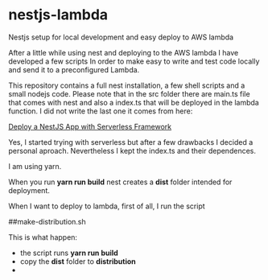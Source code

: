 # nestjs-lambda
Nestjs setup for local development and easy deploy to AWS lambda

After a little while using nest and deploying to the AWS lambda I have developed a few scripts In order to make easy to write and test code locally and send it to a preconfigured Lambda.

This repository contains a full nest installation, a few shell scripts and a small nodejs code. Please note that in the src folder there are main.ts file that comes with nest and also a index.ts that will be deployed in the lambda function. I did not write the last one it comes from here:

<a href="https://blog.theodo.com/2019/06/deploy-a-nestjs-app-in-5-minutes-with-serverless-framework/" target="blank">Deploy a NestJS App with Serverless Framework</a>

Yes, I started trying with serverless but after a few drawbacks I decided a personal aproach. Nevertheless I kept the index.ts and their dependences.

I am using yarn. 

When you run **yarn run build** nest creates a **dist** folder intended for deployment.

When I want to deploy to lambda, first of all, I run the script

##make-distribution.sh

This is what happen:

- the script runs **yarn run build**
- copy the **dist** folder to **distribution**
- 



